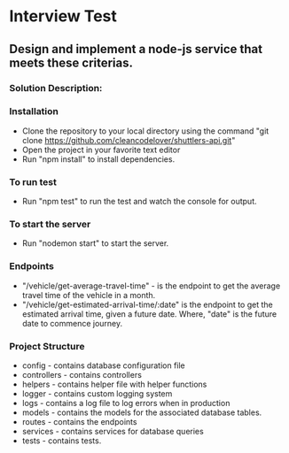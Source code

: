 # Interview Test

## Design and implement a node-js service that meets these criterias.

### Solution Description:

### Installation
- Clone the repository to your local directory using the command "git clone https://github.com/cleancodelover/shuttlers-api.git"
- Open the project in your favorite text editor
- Run "npm install" to install dependencies.

### To run test
- Run "npm test" to run the test and watch the console for output.

### To start the server
- Run "nodemon start" to start the server.

### Endpoints
- "/vehicle/get-average-travel-time" - is the endpoint to get the average travel time of the vehicle in a month.
- "/vehicle/get-estimated-arrival-time/:date" is the endpoint to get the estimated arrival time, given a future date. Where, "date" is the future date to commence journey.

### Project Structure
- config - contains database configuration file
- controllers - contains controllers
- helpers - contains helper file with helper functions
- logger - contains custom logging system
- logs - contains a log file to log errors when in production
- models - contains the models for the associated database tables.
- routes - contains the endpoints
- services - contains services for database queries
- tests - contains tests.